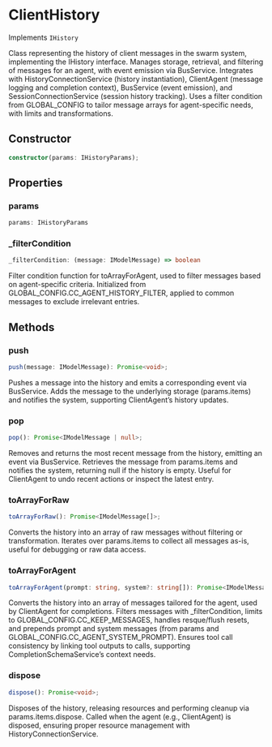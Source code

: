 # ClientHistory

Implements `IHistory`

Class representing the history of client messages in the swarm system, implementing the IHistory interface.
Manages storage, retrieval, and filtering of messages for an agent, with event emission via BusService.
Integrates with HistoryConnectionService (history instantiation), ClientAgent (message logging and completion context),
BusService (event emission), and SessionConnectionService (session history tracking).
Uses a filter condition from GLOBAL_CONFIG to tailor message arrays for agent-specific needs, with limits and transformations.

## Constructor

```ts
constructor(params: IHistoryParams);
```

## Properties

### params

```ts
params: IHistoryParams
```

### _filterCondition

```ts
_filterCondition: (message: IModelMessage) => boolean
```

Filter condition function for toArrayForAgent, used to filter messages based on agent-specific criteria.
Initialized from GLOBAL_CONFIG.CC_AGENT_HISTORY_FILTER, applied to common messages to exclude irrelevant entries.

## Methods

### push

```ts
push(message: IModelMessage): Promise<void>;
```

Pushes a message into the history and emits a corresponding event via BusService.
Adds the message to the underlying storage (params.items) and notifies the system, supporting ClientAgent’s history updates.

### pop

```ts
pop(): Promise<IModelMessage | null>;
```

Removes and returns the most recent message from the history, emitting an event via BusService.
Retrieves the message from params.items and notifies the system, returning null if the history is empty.
Useful for ClientAgent to undo recent actions or inspect the latest entry.

### toArrayForRaw

```ts
toArrayForRaw(): Promise<IModelMessage[]>;
```

Converts the history into an array of raw messages without filtering or transformation.
Iterates over params.items to collect all messages as-is, useful for debugging or raw data access.

### toArrayForAgent

```ts
toArrayForAgent(prompt: string, system?: string[]): Promise<IModelMessage[]>;
```

Converts the history into an array of messages tailored for the agent, used by ClientAgent for completions.
Filters messages with _filterCondition, limits to GLOBAL_CONFIG.CC_KEEP_MESSAGES, handles resque/flush resets,
and prepends prompt and system messages (from params and GLOBAL_CONFIG.CC_AGENT_SYSTEM_PROMPT).
Ensures tool call consistency by linking tool outputs to calls, supporting CompletionSchemaService’s context needs.

### dispose

```ts
dispose(): Promise<void>;
```

Disposes of the history, releasing resources and performing cleanup via params.items.dispose.
Called when the agent (e.g., ClientAgent) is disposed, ensuring proper resource management with HistoryConnectionService.
